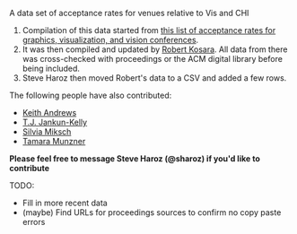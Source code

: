 A data set of acceptance rates for venues relative to Vis and CHI

1. Compilation of this data started from [this list of acceptance rates for graphics, visualization, and vision conferences](http://web.cs.wpi.edu/~gogo/hive/AcceptanceRates/). 
2. It was then compiled and updated by [Robert Kosara](http://eagereyes.org/acceptance-rates). All data from there was cross-checked with proceedings or the ACM digital library before being included.
3. Steve Haroz then moved Robert's data to a CSV and added a few rows.

The following people have also contributed:
* [Keith Andrews](http://www.iicm.tugraz.at/keith)
* [T.J. Jankun-Kelly](http://www.cse.msstate.edu/~tjk/)
* [Silvia Miksch](http://www.donau-uni.ac.at/en/universitaet/whois/05951/index.php)
* [Tamara Munzner](http://www.cs.ubc.ca/~tmm/)

**Please feel free to message Steve Haroz (@sharoz) if you'd like to contribute**

TODO: 

* Fill in more recent data
* (maybe) Find URLs for proceedings sources to confirm no copy paste errors
